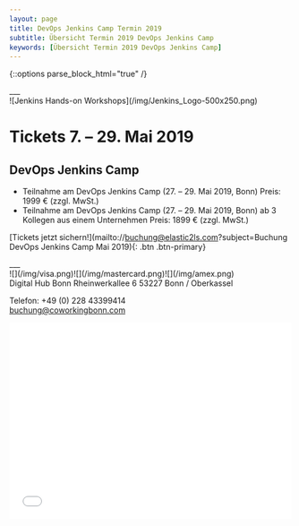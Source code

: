 ```yaml
---
layout: page
title: DevOps Jenkins Camp Termin 2019
subtitle: Übersicht Termin 2019 DevOps Jenkins Camp
keywords: [Übersicht Termin 2019 DevOps Jenkins Camp]
---
```

{::options parse_block_html="true" /}
<div class="slider">
___
<div id="carousel" class="carousel">
<div class="carousel-inner">
![Jenkins Hands-on Workshops](/img/Jenkins_Logo-500x250.png)

# Tickets 7\. – 29\. Mai 2019

## DevOps Jenkins Camp


* Teilnahme am DevOps Jenkins Camp (27\. – 29\. Mai 2019, Bonn) Preis: 1999 € (zzgl. MwSt.)
* Teilnahme am DevOps Jenkins Camp (27\. – 29\. Mai 2019, Bonn) ab 3 Kollegen aus einem Unternehmen Preis: 1899 € (zzgl. MwSt.)  

[Tickets jetzt sichern!](mailto://buchung@elastic2ls.com?subject=Buchung DevOps Jenkins Camp Mai 2019){: .btn .btn-primary}

</div>
___
</div>
</div>

<div class="offer_payment">![](/img/visa.png)![](/img/mastercard.png)![](/img/amex.png)
</div>

<div class="offer_location">
Digital Hub Bonn Rheinwerkallee 6  
53227 Bonn / Oberkassel

Telefon: +49 (0) 228 43399414  
buchung@coworkingbonn.com
</div>

<div class="offer_map">

<div class="col-md-24">
<iframe scrolling="no" marginheight="0" marginwidth="0" src="../osm_digital_hub_bonn.html?lat=50.71741,lon=7.15315,info=,zoom=15" width="100%" height="350" frameborder="0">
</iframe>
</div>
